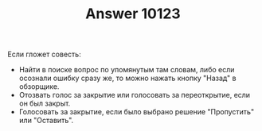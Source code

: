 ﻿---
title: "Answer 10123"
se.owner.user_id: 199733
se.owner.display_name: "edem"
se.owner.link: "https://ru.meta.stackoverflow.com/users/199733/edem"
se.answer_id: 10123
se.question_id: 10121
se.post_type: answer
se.score: 2
se.is_accepted: True
---
<p>Если гложет совесть:</p>

<ul>
<li>Найти в поиске вопрос по упомянутым там словам, либо если осознали ошибку сразу же, то можно нажать кнопку "Назад" в обзорщике.</li>
<li>Отозвать голос за закрытие или голосовать за переоткрытие, если он был закрыт.</li>
<li>Голосовать за закрытие, если было выбрано решение "Пропустить" или "Оставить".</li>
</ul>
